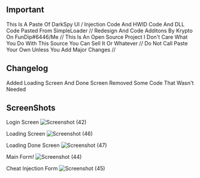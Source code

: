Important
------------------------------------------------------------------------------------------------------------
This Is A Paste Of DarkSpy UI / Injection Code And HWID Code And DLL Code Pasted From SimpleLoader //
Redesign And Code Additons By Krypto On FunDip#6446/Me                                                    //
This Is An Open Source Project I Don't Care What You Do With This Source You Can Sell It Or Whatever      //
Do Not Call Paste Your Own Unless You Add Major Changes                                                   //


Changelog
-------------------------------------------------------------------------------------------------------------
Added Loading Screen And Done Screen Removed Some Code That Wasn't Needed

ScreenShots
-------------------------------------------------------------------------------------------------------------
Login Screen 
![Screenshot (42)](https://user-images.githubusercontent.com/83477843/124200817-199d9880-da8b-11eb-8a35-59c1d1396603.png)


Loading Screen
![Screenshot (46)](https://user-images.githubusercontent.com/83477843/124206048-60918b00-da97-11eb-80be-a2fe100779fe.png)


Loading Done Screen
![Screenshot (47)](https://user-images.githubusercontent.com/83477843/124206070-6a1af300-da97-11eb-8ce6-edcfd278d4ce.png)


Main Form!
![Screenshot (44)](https://user-images.githubusercontent.com/83477843/124200910-61bcbb00-da8b-11eb-957d-771b125248e4.png)


Cheat Injection Form
![Screenshot (45)](https://user-images.githubusercontent.com/83477843/124200927-6a14f600-da8b-11eb-9295-5ca31cf67270.png)

